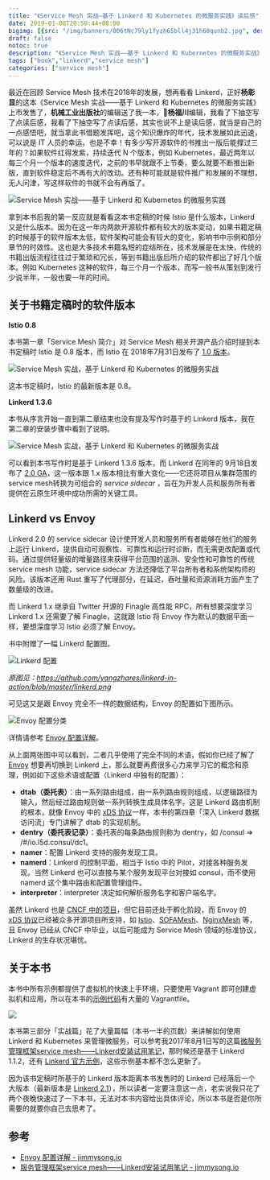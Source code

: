 ```yaml
---
title: "《Service Mesh 实战—基于 Linkerd 和 Kubernetes 的微服务实践》读后感"
date: 2019-01-08T20:50:44+08:00
bigimg: [{src: "/img/banners/006tNc79ly1fyzh65bll4j31h60qunb2.jpg", desc: "Photo via unsplash"}]
draft: false
notoc: true
description: "《Service Mesh 实战——基于 Linkerd 和 Kubernetes 的微服务实战》的观后感，顺便对比了下 Linkerd 和 Envoy，给读者一些我自己的建议。"
tags: ["book","linkerd","service mesh"]
categories: ["service mesh"]
---
```


最近在回顾 Service Mesh 技术在2018年的发展，想再看看 Linkerd，正好**杨彰显**的这本《Service Mesh 实战——基于 Linkerd 和 Kubernetes 的微服务实践》上市发售了，**机械工业出版社**的编辑送了我一本，🙏**杨福川**编辑，我看了下抽空写了点读后感，我看了下抽空写了点读后感，其实也说不上是读后感，就当是自己的一点感悟吧，就当拿此书借题发挥吧，这个知识爆炸的年代，技术发展如此迅速，可以说是 IT 人员的幸运，也是不幸！有多少写开源软件的书推出一版后能撑过三年的？如果软件红得发紫，持续迭代 N 个版本，例如 Kubernetes，最近两年以每三个月一个版本的速度迭代，之前的书早就跟不上节奏，要么就要不断推出新版，直到软件稳定后不再有大的改动。还有种可能就是软件推广和发展的不理想，无人问津，写这样软件的书就不会有再版了。

![Service Mesh 实战——基于 Linkerd 和 Kubernetes 的微服务实践](https://ws1.sinaimg.cn/large/006tNc79ly1fyzgoqr5odj30u013px6p.jpg)

拿到本书后我的第一反应就是看看这本书定稿的时候 Istio 是什么版本，Linkerd 又是什么版本。因为在这一年内两款开源软件都有较大的版本变动，如果书籍定稿的时候基于的软件版本太低，软件架构可能会有较大的变化，影响书中示例和部分章节的时效性。这也是大多技术书籍名短的症结所在，技术发展是在太快，传统的书籍出版流程往往过于繁琐和冗长，等到书籍出版后所介绍的软件都出了好几个版本。例如 Kubernetes 这种的软件，每三个月一个版本，而写一般书从策划到发行少说半年，一般也要一年的时间。

## 关于书籍定稿时的软件版本

**Istio 0.8**

本书第一章「Service Mesh 简介」对 Service Mesh 相关开源产品介绍时提到本书定稿时 Istio 是 0.8 版本，而 Istio 在 2018年7月31日发布了 [1.0 版本](https://istio.io/zh/about/notes/1.0/)。

![Service Mesh 实战，基于 Linkerd 和 Kubernetes 的微服务实战](https://ws2.sinaimg.cn/large/006tNc79ly1fyya5b4xzpj318z0u0e81.jpg)

这本书定稿时，Istio 的最新版本是 0.8。

**Linkerd 1.3.6**

本书从序言开始一直到第二章结束也没有提及写作时基于的 Linkerd 版本，我在第二章的安装步骤中看到了说明。

![Service Mesh 实战，基于 Linkerd 和 Kubernetes 的微服务实战](https://ws1.sinaimg.cn/large/006tNc79ly1fyyacp4t1nj318z0u0b29.jpg)

可以看到本书写作时是基于 Linkerd 1.3.6 版本，而 Linkerd 在同年的 9月18日发布了 [2.0 GA](http://www.servicemesher.com/blog/linkerd-2-0-in-general-availability/)，这一版本跟 1.x 版本相比有重大变化——它还将项目从集群范围的service mesh转换为可组合的 *service sidecar* ，旨在为开发人员和服务所有者提供在云原生环境中成功所需的关键工具。

## Linkerd vs Envoy

Linkerd 2.0 的 service sidecar 设计使开发人员和服务所有者能够在他们的服务上运行 Linkerd，提供自动可观察性、可靠性和运行时诊断，而无需更改配置或代码。通过提供轻量级的增量路径来获得平台范围的遥测、安全性和可靠性的传统 service mesh 功能，service sidecar 方法还降低了平台所有者和系统架构师的风险。该版本还用 Rust 重写了代理部分，在延迟，吞吐量和资源消耗方面产生了数量级的改进。

而 Linkerd 1.x 继承自 Twitter 开源的 Finagle 高性能 RPC，所有想要深度学习 Linkerd 1.x 还需要了解 Finagle，这就跟 Istio 将 Envoy 作为默认的数据平面一样，要想深度学习 Istio 必须了解 Envoy。

书中附赠了一幅 Linkerd 配置图。

![Linkerd 配置](https://ws1.sinaimg.cn/large/006tNc79ly1fyzd9gh23nj30g00th78p.jpg)

*原图见：https://github.com/yangzhares/linkerd-in-action/blob/master/linkerd.png*

可见这又是跟 Envoy 完全不一样的数据结构，Envoy 的配置如下图所示。

![Envoy 配置分类](https://ws3.sinaimg.cn/large/006tNbRwly1fyb74brsd5j30xg0lojvt.jpg)

详情请参考 [Envoy 配置详解](https://jimmysong.io/istio-handbook/data-plane/envoy-proxy-config-deep-dive.html)。

从上面两张图中可以看到，二者几乎使用了完全不同的术语，假如你已经了解了 [Envoy](http://www.servicemesher.com/envoy/) 想要再切换到 Linkerd 上，那么就要再费很多心力来学习它的概念和原理，例如如下这些术语或配置（Linkerd 中独有的配置）：

- **dtab（委托表）**：由一系列路由组成，由一系列路由规则组成，以逻辑路径为输入，然后经过路由规则做一系列转换生成具体名字。这是 Linkerd 路由机制的根本，就像 Envoy 中的 [xDS 协议](https://jimmysong.io/istio-handbook/data-plane/envoy-xds.html)一样，本书的第四章「深入 Linkerd 数据访问流」专门讲解了 dtab 的实现机制。
- **dentry（委托表记录）**：委托表的每条路由规则称为 dentry，如 /consul => /#/io.l5d.consul/dc1。
- **namer**：配置 Linkerd 支持的服务发现工具。
- **namerd**：Linkerd 的控制平面，相当于 Istio 中的 Pilot，对接各种服务发现。当然 Linkerd 也可以直接与某个服务发现平台对接如 consul，而不使用 namerd 这个集中路由和配置管理组件。
- **interpreter**：interpreter 决定如何解析服务名字和客户端名字。

虽然 Linkerd 也是 [CNCF 中的项目](https://www.cncf.io/projects/)，但它目前还处于孵化阶段，而 Envoy 的 [xDS 协议](https://jimmysong.io/istio-handbook/data-plane/envoy-xds.html)已经被众多开源项目所支持，如 [Istio](https://istio.io/zh)、[SOFAMesh](https://github.com/alipay/sofa-mesh)、[NginxMesh](https://github.com/nginxinc/nginmesh) 等，且 Envoy 已经从 CNCF 中毕业，以后可能成为 Service Mesh 领域的标准协议，Linkerd 的生存状况堪忧。

## 关于本书

本书中所有示例都提供了虚拟机的快速上手环境，只要使用 Vagrant 即可创建虚拟机和应用，所以在本书的[示例代码](https://github.com/yangzhares/linkerd-in-action)有大量的 Vagrantfile。

![](https://ws4.sinaimg.cn/large/006tNc79ly1fyyav4cxdlj30mu05rwfh.jpg)

本书第三部分「实战篇」花了大量篇幅（本书一半的页数）来讲解如何使用 Linkerd 和 Kubernetes 来管理微服务，可以参考我2017年8月1日写的这篇[微服务管理框架service mesh——Linkerd安装试用笔记](https://jimmysong.io/posts/linkerd-user-guide/)，那时候还是基于 Linkerd 1.1.2，还有 [Linkerd 官方示例](https://github.com/linkerd/linkerd-examples/)，这些示例基本都不怎么更新了。

因为该书定稿时所基于的 Linkerd 版本距离本书发售时的 Linkerd 已经落后一个大版本（最新版本是 [Linkerd 2.1](https://blog.linkerd.io/2018/12/06/announcing-linkerd-2-1/)），所以读者一定要注意这一点，老实说我只花了两个夜晚快速过了一下本书，无法对本书内容给出具体评论，所以本书是否是你所需要的就要你自己去思考了。

## 参考

- [Envoy 配置详解 - jimmysong.io](https://jimmysong.io/istio-handbook/data-plane/envoy-proxy-config-deep-dive.html)
- [服务管理框架service mesh——Linkerd安装试用笔记 - jimmysong.io](https://jimmysong.io/posts/linkerd-user-guide/)

